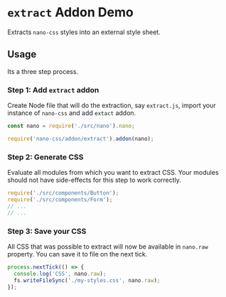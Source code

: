 # `extract` Addon Demo

Extracts `nano-css` styles into an external style sheet.


## Usage

Its a three step process.


### Step 1: Add `extract` addon

Create Node file that will do the extraction, say `extract.js`, import your instance of `nano-css`
and add `extact` addon.

```js
const nano = require('./src/nano').nano;

require('nano-css/addon/extract').addon(nano);
```


### Step 2: Generate CSS

Evaluate all modules from which you want to extract CSS. Your modules should not have side-effects
for this step to work correctly.

```js
require('./src/components/Button');
require('./src/components/Form');
// ...
// ...
```


### Step 3: Save your CSS

All CSS that was possible to extract will now be available in `nano.raw` property.
You can save it to file on the next tick.

```js
process.nextTick(() => {
  console.log('CSS', nano.raw);
  fs.writeFileSync('./my-styles.css', nano.raw);
});
```
